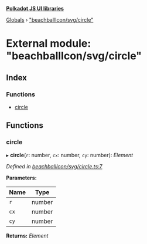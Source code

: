 **[Polkadot JS UI libraries](../README.md)**

[Globals](../globals.md) › [&quot;beachballIcon/svg/circle&quot;](_beachballicon_svg_circle_.md)

# External module: "beachballIcon/svg/circle"

## Index

### Functions

* [circle](_beachballicon_svg_circle_.md#circle)

## Functions

###  circle

▸ **circle**(`r`: number, `cx`: number, `cy`: number): *Element*

*Defined in [beachballIcon/svg/circle.ts:7](https://github.com/polkadot-js/ui/blob/425ca93/packages/ui-shared/src/beachballIcon/svg/circle.ts#L7)*

**Parameters:**

Name | Type |
------ | ------ |
`r` | number |
`cx` | number |
`cy` | number |

**Returns:** *Element*